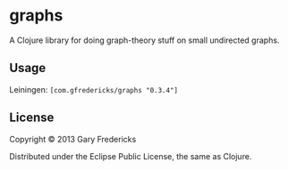 # graphs

A Clojure library for doing graph-theory stuff on small undirected
graphs.

## Usage

Leiningen: `[com.gfredericks/graphs "0.3.4"]`

## License

Copyright © 2013 Gary Fredericks

Distributed under the Eclipse Public License, the same as Clojure.
